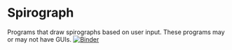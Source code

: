 # Spirograph
Programs that draw spirographs based on user input. These programs may or may not have GUIs.
[![Binder](https://mybinder.org/badge_logo.svg)](https://mybinder.org/v2/gh/garnbrady/Spirograph/HEAD)
